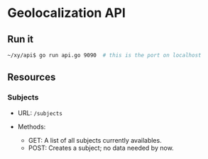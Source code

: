 # Geolocalization API 

## Run it

```bash
~/xy/api$ go run api.go 9090  # this is the port on localhost
```

## Resources

### Subjects

* URL: `/subjects`
* Methods:

  + GET: A list of all subjects currently availables.
  + POST: Creates a subject; no data needed by now.
